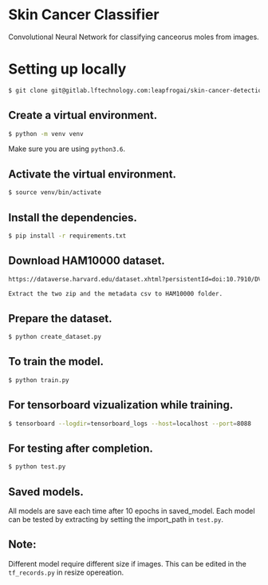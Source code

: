 # Skin Cancer Classifier

Convolutional Neural Network for classifying canceorus moles from images.

# Setting up locally
```bash
$ git clone git@gitlab.lftechnology.com:leapfrogai/skin-cancer-detection.git
```

## Create a virtual environment.

```bash
$ python -m venv venv
```

Make sure you are using `python3.6`.

## Activate the virtual environment.

```bash
$ source venv/bin/activate
```

## Install the dependencies.

```bash
$ pip install -r requirements.txt
```

## Download HAM10000 dataset.
```bash
https://dataverse.harvard.edu/dataset.xhtml?persistentId=doi:10.7910/DVN/DBW86T

Extract the two zip and the metadata csv to HAM10000 folder.
```

## Prepare the dataset.
```bash
$ python create_dataset.py
```

## To train the model.
```bash
$ python train.py
```

## For tensorboard vizualization while training.
```bash
$ tensorboard --logdir=tensorboard_logs --host=localhost --port=8088
```
## For testing after completion.
```bash
$ python test.py
```

## Saved models.

All models are save each time after 10 epochs in saved_model. Each model can be tested by extracting by setting the import_path in `test.py`.

## Note:

Different model require different size if images. This can be edited in the `tf_records.py` in resize opereation.

